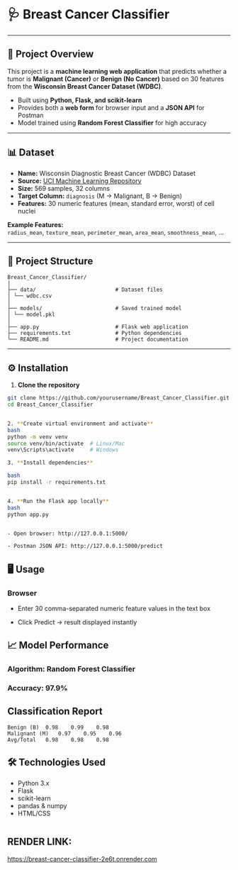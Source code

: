 # 🩺 Breast Cancer Classifier

---

## 🚀 Project Overview

This project is a **machine learning web application** that predicts whether a tumor is **Malignant (Cancer)** or **Benign (No Cancer)** based on 30 features from the **Wisconsin Breast Cancer Dataset (WDBC)**.

- Built using **Python, Flask, and scikit-learn**
- Provides both a **web form** for browser input and a **JSON API** for Postman
- Model trained using **Random Forest Classifier** for high accuracy

---

## 📊 Dataset

- **Name:** Wisconsin Diagnostic Breast Cancer (WDBC) Dataset  
- **Source:** [UCI Machine Learning Repository](https://archive.ics.uci.edu/ml/datasets/Breast+Cancer+Wisconsin+(Diagnostic))  
- **Size:** 569 samples, 32 columns  
- **Target Column:** `diagnosis` (M → Malignant, B → Benign)  
- **Features:** 30 numeric features (mean, standard error, worst) of cell nuclei

**Example Features:**  
`radius_mean`, `texture_mean`, `perimeter_mean`, `area_mean`, `smoothness_mean`, …

---

## 🧰 Project Structure

```
Breast_Cancer_Classifier/
│
├── data/                         # Dataset files
│ └── wdbc.csv
│
├── models/                       # Saved trained model
│ └── model.pkl
│
├── app.py                        # Flask web application
├── requirements.txt              # Python dependencies
└── README.md                     # Project documentation
```

---

## ⚙️ Installation

1. **Clone the repository**
```bash
git clone https://github.com/yourusername/Breast_Cancer_Classifier.git
cd Breast_Cancer_Classifier


2. **Create virtual environment and activate**
bash
python -m venv venv
source venv/bin/activate  # Linux/Mac
venv\Scripts\activate     # Windows

3. **Install dependencies**

bash
pip install -r requirements.txt


4. **Run the Flask app locally**
bash
python app.py


- Open browser: http://127.0.0.1:5000/

- Postman JSON API: http://127.0.0.1:5000/predict
```
## 🖥️ Usage
### Browser

- Enter 30 comma-separated numeric feature values in the text box

- Click Predict → result displayed instantly

## 📈 Model Performance

### Algorithm: Random Forest Classifier

### Accuracy: 97.9%

## Classification Report
```Class	Precision	Recall	F1-score
Benign (B)	0.98	0.99	0.98
Malignant (M)	0.97	0.95	0.96
Avg/Total	0.98	0.98	0.98

```
## 🛠️ Technologies Used

- Python 3.x
- Flask
- scikit-learn
- pandas & numpy
- HTML/CSS
```
```
## RENDER LINK: 
https://breast-cancer-classifier-2e6t.onrender.com

